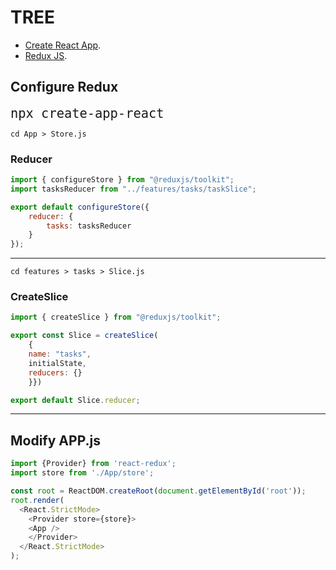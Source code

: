 # TREE

* [Create React App](https://github.com/facebook/create-react-app).
* [Redux JS](https://redux.js.org/).

## Configure Redux

<font size="5"> `npx create-app-react`</font>

```
cd App > Store.js
```
### Reducer
```js
import { configureStore } from "@reduxjs/toolkit";
import tasksReducer from "../features/tasks/taskSlice";

export default configureStore({ 
    reducer: {
        tasks: tasksReducer
    }
});
```

---

```
cd features > tasks > Slice.js
```
### CreateSlice
```javascript
import { createSlice } from "@reduxjs/toolkit";

export const Slice = createSlice(
    {
    name: "tasks",
    initialState,
    reducers: {}
    }})

export default Slice.reducer;
```
---
## Modify APP.js
```javascript
import {Provider} from 'react-redux';
import store from './App/store';

const root = ReactDOM.createRoot(document.getElementById('root'));
root.render(
  <React.StrictMode>
    <Provider store={store}>
    <App />
    </Provider>
  </React.StrictMode>
);
```